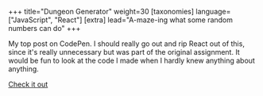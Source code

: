 +++
title="Dungeon Generator"
weight=30
[taxonomies]
language=["JavaScript", "React"]
[extra]
lead="A-maze-ing what some random numbers can do"
+++

My top post on CodePen. I should really go out and rip React out of this,
since it's really unnecessary but was part of the original assignment.
It would be fun to look at the code I made when I hardly knew anything about anything.

[Check it out](https://codepen.io/Tattomoosa/pen/GjPwOg)
